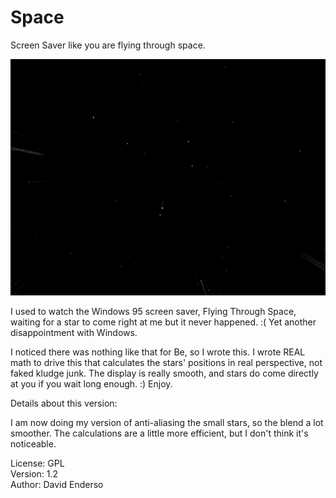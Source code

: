 # Space

Screen Saver like you are flying through space.

![Space screenshot](Space.png "Space")

I used to watch the Windows 95 screen saver, Flying Through Space, waiting for a star to come right at me but it never happened. :( Yet another disappointment with Windows.

I noticed there was nothing like that for Be, so I wrote this. I wrote REAL math to drive this that calculates the stars' positions in real perspective, not faked kludge junk. The display is really smooth, and stars do come directly at you if you wait long enough. :) Enjoy.


Details about this version:

I am now doing my version of anti-aliasing the small stars, so the blend a lot smoother.
The calculations are a little more efficient, but I don't think it's noticeable.

License: GPL  
Version: 1.2  
Author: David Enderso
